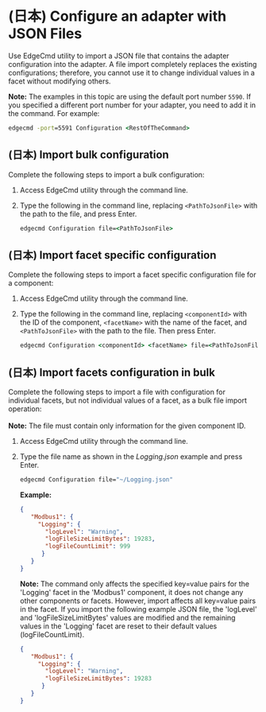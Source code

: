 ﻿---
uid: ConfigureAnAdapterWithJsonFiles1-1-unreleased
---

# (日本) Configure an adapter with JSON Files

Use EdgeCmd utility to  import a JSON file that contains the adapter configuration into the adapter. A file import completely replaces the existing configurations; therefore, you cannot use it to change individual values in a facet without modifying others.

**Note:** The examples in this topic are using the default port number `5590`. If you specified a different port number for your adapter, you need to add it in the command. For example:

```cmd
edgecmd -port=5591 Configuration <RestOfTheCommand>
```

## (日本) Import bulk configuration

Complete the following steps to import a bulk configuration:

1. Access EdgeCmd utility through the command line.
2. Type the following in the command line, replacing `<PathToJsonFile>` with the path to the file, and press Enter.

   ```cmd
   edgecmd Configuration file=<PathToJsonFile>
   ```

## (日本) Import facet specific configuration

Complete the following steps to import a facet specific configuration file for a component:

1. Access EdgeCmd utility through the command line.
2. Type the following in the command line, replacing `<componentId>` with the ID of the component, `<facetName>` with the name of the facet, and `<PathToJsonFile>` with the path to the file. Then press Enter.

   ```cmd
   edgecmd Configuration <componentId> <facetName> file=<PathToJsonFile>
   ```

## (日本) Import facets configuration in bulk

Complete the following steps to import a file with configuration for individual facets, but not individual values of a facet, as a bulk file import operation:<br><br>
**Note:** The file must contain only information for the given component ID.

1. Access EdgeCmd utility through the command line.
2. Type the file name as shown in the _Logging.json_ example and press Enter.

   ```cmd
   edgecmd Configuration file="~/Logging.json"
   ```

   **Example:**

   ```json
   {
      "Modbus1": {
        "Logging": {
          "logLevel": "Warning",
          "logFileSizeLimitBytes": 19283,
          "logFileCountLimit": 999
         }
      }
   }
    ```

   **Note:** The command only affects the specified key=value pairs for the 'Logging' facet in the 'Modbus1' component, it does not change any other components or facets. However, import affects all key=value pairs in the facet. If you import the following example JSON file, the 'logLevel' and 'logFileSizeLimitBytes' values are modified and the remaining values in the 'Logging' facet are reset to their default values (logFileCountLimit).

   ```json
   {
      "Modbus1": {
        "Logging": {
          "logLevel": "Warning",
          "logFileSizeLimitBytes": 19283
         }
      }
   }
   ```
